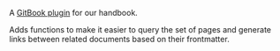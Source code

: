 A [GitBook plugin](http://toolchain.gitbook.com/plugins/) for our handbook.

Adds functions to make it easier to query the set of pages and generate links 
between related documents based on their frontmatter.
